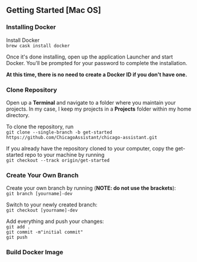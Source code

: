 ## Getting Started [Mac OS]

### Installing Docker
Install Docker  
`brew cask install docker`

Once it's done installing, open up the application Launcher and start Docker. You'll be prompted for your password to complete the installation.

**At this time, there is no need to create a Docker ID if you don't have one.**


### Clone Repository

Open up a **Terminal** and navigate to a folder where you maintain your projects. In my case, I keep my projects in a **Projects** folder within my home directory.

To clone the repository, run  
`git clone --single-branch -b get-started https://github.com/ChicagoAssistant/chicago-assistant.git`

If you already have the repository cloned to your computer, copy the get-started repo to your machine by running   
`git checkout --track origin/get-started`


### Create Your Own Branch

Create your own branch by running (**NOTE: do not use the brackets**):  
`git branch [yourname]-dev`  

Switch to your newly created branch:  
`git checkout [yourname]-dev`

Add everything and push your changes:  
`git add .`  
`git commit -m"initial commit"`  
`git push`

### Build Docker Image
